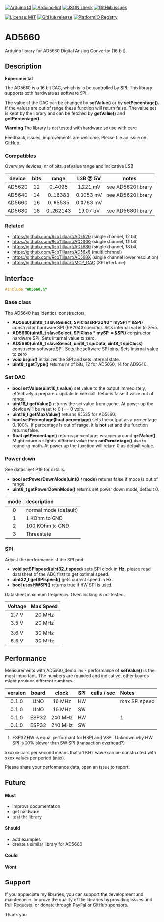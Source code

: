 
[![Arduino CI](https://github.com/RobTillaart/AD5660/workflows/Arduino%20CI/badge.svg)](https://github.com/marketplace/actions/arduino_ci)
[![Arduino-lint](https://github.com/RobTillaart/AD5660/actions/workflows/arduino-lint.yml/badge.svg)](https://github.com/RobTillaart/AD5660/actions/workflows/arduino-lint.yml)
[![JSON check](https://github.com/RobTillaart/AD5660/actions/workflows/jsoncheck.yml/badge.svg)](https://github.com/RobTillaart/AD5660/actions/workflows/jsoncheck.yml)
[![GitHub issues](https://img.shields.io/github/issues/RobTillaart/AD5660.svg)](https://github.com/RobTillaart/AD5660/issues)

[![License: MIT](https://img.shields.io/badge/license-MIT-green.svg)](https://github.com/RobTillaart/AD5660/blob/master/LICENSE)
[![GitHub release](https://img.shields.io/github/release/RobTillaart/AD5660.svg?maxAge=3600)](https://github.com/RobTillaart/AD5660/releases)
[![PlatformIO Registry](https://badges.registry.platformio.org/packages/robtillaart/library/AD5660.svg)](https://registry.platformio.org/libraries/robtillaart/AD5660)


# AD5660

Arduino library for AD5660 Digital Analog Convertor (16 bit).


## Description

**Experimental** 

The AD5660 is a 16 bit DAC, which is to be controlled by SPI.
This library supports both hardware as software SPI.

The value of the DAC can be changed by **setValue()** or by **setPercentage()**.
If the values are out of range these function will return false.
The value set is kept by the library and can be fetched by **getValue()** 
and **getPercentage()**.

**Warning** The library is not tested with hardware so use with care.

Feedback, issues, improvements are welcome. 
Please file an issue on GitHub.


### Compatibles 

Overview devices, nr of bits, setValue range and indicative LSB

|  device  |  bits  |  range      |   LSB @ 5V  |  notes  |
|:--------:|:------:|:-----------:|:-----------:|:-------:|
|  AD5620  |   12   |  0..4095    |  1.221 mV   |  see AD5620 library
|  AD5640  |   14   |  0..16383   |  0.3053 mV  |  see AD5620 library
|  AD5660  |   16   |  0..65535   |  0.0763 mV  |
|  AD5680  |   18   |  0..262143  |  19.07 uV   |  see AD5680 library


### Related

- https://github.com/RobTillaart/AD5620 (single channel, 12 bit)
- https://github.com/RobTillaart/AD5660 (single channel, 12 bit)
- https://github.com/RobTillaart/AD5680 (single channel, 18 bit)
- https://github.com/RobTillaart/AD56x8 (multi channel)
- https://github.com/RobTillaart/AD568X (single channel lower resolution)
- https://github.com/RobTillaart/MCP_DAC (SPI interface)


## Interface

```cpp
#include "AD5660.h"
```

### Base class

The AD5640 has identical constructors.

- **AD5660(uint8_t slaveSelect, SPIClassRP2040 \* mySPI = &SPI)** constructor hardware SPI (RP2040 specific). 
Sets internal value to zero.
- **AD5660(uint8_t slaveSelect, SPIClass \* mySPI = &SPI)** constructor hardware SPI. 
Sets internal value to zero.
- **AD5660(uint8_t slaveSelect, uint8_t spiData, uint8_t spiClock)** constructor software SPI.
Sets the software SPI pins.
Sets internal value to zero.
- **void begin()** initializes the SPI and sets internal state.
- **uint8_t getType()** returns nr of bits, 12 for AD5660, 14 for AD5640.


### Set DAC

- **bool setValue(uint16_t value)** set value to the output immediately, 
effectively a prepare + update in one call.
Returns false if value out of range.
- **uint16_t getValue()** returns the set value from cache.
At power up the device will be reset to 0 (== 0 volt).
- **uint16_t getMaxValue()** returns 65535 for AD5660.
- **bool setPercentage(float percentage)** sets the output as a percentage 0..100%.
If percentage is out of range, it is **not** set and the function returns false.
- **float getPercentage()** returns percentage, wrapper around **getValue()**.
Might return a slightly different value than **setPercentage()** due to 
rounding math.
At power up the function will return 0 as default value.


### Power down

See datasheet P19 for details.

- **bool setPowerDownMode(uint8_t mode)** returns false if mode is out of range.
- **uint8_t getPowerDownMode()** returns set power down mode, default 0.


|  mode  |  description            |
|:------:|:------------------------|
|   0    |  normal mode (default)  |
|   1    |  1 KOhm to GND          |
|   2    |  100 KOhm to GND        |
|   3    |  Threestate             |


### SPI

Adjust the performance of the SPI port.

- **void setSPIspeed(uint32_t speed)** sets SPI clock in **Hz**,
please read datasheet of the ADC first to get optimal speed.
- **uint32_t getSPIspeed()** gets current speed in **Hz**.
- **bool usesHWSPI()** returns true if HW SPI is used.

Datasheet maximum frequency. Overclocking is not tested.

|  Voltage  |  Max Speed  |
|:---------:|:-----------:|
|   2.7 V   |   20 MHz    |
|   3.5 V   |   20 MHz    |
|           |             |
|   3.6 V   |   30 MHz    |
|   5.5 V   |   30 MHz    |


## Performance

Measurements with AD5660_demo.ino - performance of **setValue()** is the 
most important. The numbers are rounded and indicative, other boards might 
produce different numbers.

|  version  |  board  |  clock    |  SPI  |  calls / sec  |  Notes  |
|:---------:|:-------:|:---------:|:-----:|:-------------:|:--------|
|   0.1.0   |  UNO    |   16 MHz  |  HW   |               |  max SPI speed
|   0.1.0   |  UNO    |   16 MHz  |  SW   |               |
|   0.1.0   |  ESP32  |  240 MHz  |  HW   |               |  1
|   0.1.0   |  ESP32  |  240 MHz  |  SW   |               |


1. ESP32 HW is equal performant for HSPI and VSPI. 
   Unknown why HW SPI is 20% slower than SW SPI (transaction overhead?)

xxxxxx calls per second means that a 1 KHz wave can be 
constructed with xxxx values per period (max).

Please share your performance data, open an issue to report.

## Future

#### Must

- improve documentation
- get hardware
- test the library

#### Should

- add examples
- create a similar library for AD5660

#### Could


#### Wont


## Support

If you appreciate my libraries, you can support the development and maintenance.
Improve the quality of the libraries by providing issues and Pull Requests, or
donate through PayPal or GitHub sponsors.

Thank you,

